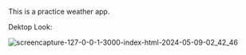 This is a practice weather app. 

Dektop Look:

![screencapture-127-0-0-1-3000-index-html-2024-05-09-02_42_46](https://github.com/Beast-52/practiceWeatherApp/assets/167156317/0af0cf41-1f65-411f-be6b-51f9a31ab084)
